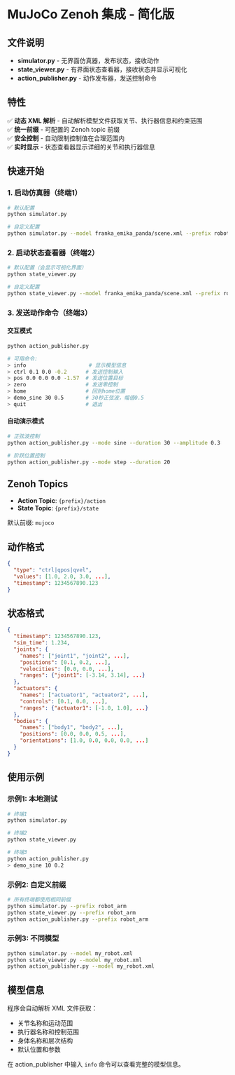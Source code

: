 # MuJoCo Zenoh 集成 - 简化版

## 文件说明

- **simulator.py** - 无界面仿真器，发布状态，接收动作
- **state_viewer.py** - 有界面状态查看器，接收状态并显示可视化
- **action_publisher.py** - 动作发布器，发送控制命令

## 特性

✅ **动态 XML 解析** - 自动解析模型文件获取关节、执行器信息和约束范围  
✅ **统一前缀** - 可配置的 Zenoh topic 前缀  
✅ **安全控制** - 自动限制控制值在合理范围内  
✅ **实时显示** - 状态查看器显示详细的关节和执行器信息  

## 快速开始

### 1. 启动仿真器（终端1）
```bash
# 默认配置
python simulator.py

# 自定义配置
python simulator.py --model franka_emika_panda/scene.xml --prefix robot1 --rate 100
```

### 2. 启动状态查看器（终端2）
```bash
# 默认配置（会显示可视化界面）
python state_viewer.py

# 自定义配置
python state_viewer.py --model franka_emika_panda/scene.xml --prefix robot1
```

### 3. 发送动作命令（终端3）

#### 交互模式
```bash
python action_publisher.py

# 可用命令:
> info                    # 显示模型信息
> ctrl 0.1 0.0 -0.2      # 发送控制输入
> pos 0.0 0.0 0.0 -1.57  # 发送位置目标
> zero                   # 发送零控制
> home                   # 回到home位置
> demo_sine 30 0.5       # 30秒正弦波，幅值0.5
> quit                   # 退出
```

#### 自动演示模式
```bash
# 正弦波控制
python action_publisher.py --mode sine --duration 30 --amplitude 0.3

# 阶跃位置控制
python action_publisher.py --mode step --duration 20
```

## Zenoh Topics

- **Action Topic**: `{prefix}/action`
- **State Topic**: `{prefix}/state`

默认前缀: `mujoco`

## 动作格式

```json
{
  "type": "ctrl|qpos|qvel",
  "values": [1.0, 2.0, 3.0, ...],
  "timestamp": 1234567890.123
}
```

## 状态格式

```json
{
  "timestamp": 1234567890.123,
  "sim_time": 1.234,
  "joints": {
    "names": ["joint1", "joint2", ...],
    "positions": [0.1, 0.2, ...],
    "velocities": [0.0, 0.0, ...],
    "ranges": {"joint1": [-3.14, 3.14], ...}
  },
  "actuators": {
    "names": ["actuator1", "actuator2", ...],
    "controls": [0.1, 0.0, ...],
    "ranges": {"actuator1": [-1.0, 1.0], ...}
  },
  "bodies": {
    "names": ["body1", "body2", ...],
    "positions": [0.0, 0.0, 0.5, ...],
    "orientations": [1.0, 0.0, 0.0, 0.0, ...]
  }
}
```

## 使用示例

### 示例1: 本地测试
```bash
# 终端1
python simulator.py

# 终端2  
python state_viewer.py

# 终端3
python action_publisher.py
> demo_sine 10 0.2
```

### 示例2: 自定义前缀
```bash
# 所有终端都使用相同前缀
python simulator.py --prefix robot_arm
python state_viewer.py --prefix robot_arm  
python action_publisher.py --prefix robot_arm
```

### 示例3: 不同模型
```bash
python simulator.py --model my_robot.xml
python state_viewer.py --model my_robot.xml
python action_publisher.py --model my_robot.xml
```

## 模型信息

程序会自动解析 XML 文件获取：
- 关节名称和运动范围
- 执行器名称和控制范围  
- 身体名称和层次结构
- 默认位置和参数

在 action_publisher 中输入 `info` 命令可以查看完整的模型信息。
